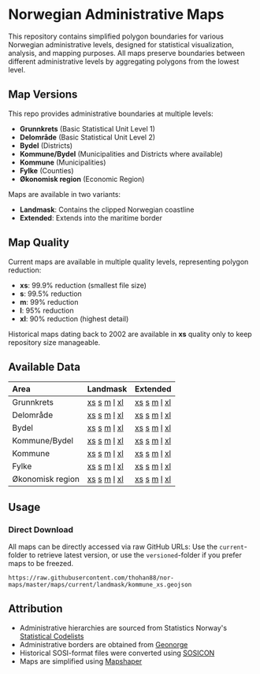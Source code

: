 # Norwegian Administrative Maps

This repository contains simplified polygon boundaries for various Norwegian administrative levels, designed for statistical visualization, analysis, and mapping purposes.
All maps preserve boundaries between different administrative levels by aggregating polygons from the lowest level.

## Map Versions

This repo provides administrative boundaries at multiple levels:

- **Grunnkrets** (Basic Statistical Unit Level 1)
- **Delområde** (Basic Statistical Unit Level 2)
- **Bydel** (Districts)
- **Kommune/Bydel** (Municipalities and Districts where available)
- **Kommune** (Municipalities)
- **Fylke** (Counties)
- **Økonomisk region** (Economic Region)

Maps are available in two variants:
- **Landmask**: Contains the clipped Norwegian coastline
- **Extended**: Extends into the maritime border

## Map Quality

Current maps are available in multiple quality levels, representing polygon reduction:
- **xs**: 99.9% reduction (smallest file size)
- **s**: 99.5% reduction
- **m**: 99% reduction
- **l**: 95% reduction
- **xl**: 90% reduction (highest detail)

Historical maps dating back to 2002 are available in **xs** quality only to keep repository size manageable.

## Available Data



<table>
 <thead>
  <tr>
   <th style="text-align:left;"> Area </th>
   <th style="text-align:left;"> Landmask </th>
   <th style="text-align:left;"> Extended </th>
  </tr>
 </thead>
<tbody>
  <tr>
   <td style="text-align:left;"> Grunnkrets </td>
   <td style="text-align:left;"> <a href="https://raw.githubusercontent.com/thohan88/nor-maps/master/maps/current/landmask/grunnkrets_xs.geojson">xs</a> <a href="https://raw.githubusercontent.com/thohan88/nor-maps/master/maps/current/landmask/grunnkrets_s.geojson">s</a> <a href="https://raw.githubusercontent.com/thohan88/nor-maps/master/maps/current/landmask/grunnkrets_m.geojson">m</a> <a href="https://raw.githubusercontent.com/thohan88/nor-maps/master/maps/current/landmask/grunnkrets_l.geojson">l</a> <a href="https://raw.githubusercontent.com/thohan88/nor-maps/master/maps/current/landmask/grunnkrets_xl.geojson">xl</a> </td>
   <td style="text-align:left;"> <a href="https://raw.githubusercontent.com/thohan88/nor-maps/master/maps/current/extended/grunnkrets_xs.geojson">xs</a> <a href="https://raw.githubusercontent.com/thohan88/nor-maps/master/maps/current/extended/grunnkrets_s.geojson">s</a> <a href="https://raw.githubusercontent.com/thohan88/nor-maps/master/maps/current/extended/grunnkrets_m.geojson">m</a> <a href="https://raw.githubusercontent.com/thohan88/nor-maps/master/maps/current/extended/grunnkrets_l.geojson">l</a> <a href="https://raw.githubusercontent.com/thohan88/nor-maps/master/maps/current/extended/grunnkrets_xl.geojson">xl</a> </td>
  </tr>
  <tr>
   <td style="text-align:left;"> Delområde </td>
   <td style="text-align:left;"> <a href="https://raw.githubusercontent.com/thohan88/nor-maps/master/maps/current/landmask/delomraade_xs.geojson">xs</a> <a href="https://raw.githubusercontent.com/thohan88/nor-maps/master/maps/current/landmask/delomraade_s.geojson">s</a> <a href="https://raw.githubusercontent.com/thohan88/nor-maps/master/maps/current/landmask/delomraade_m.geojson">m</a> <a href="https://raw.githubusercontent.com/thohan88/nor-maps/master/maps/current/landmask/delomraade_l.geojson">l</a> <a href="https://raw.githubusercontent.com/thohan88/nor-maps/master/maps/current/landmask/delomraade_xl.geojson">xl</a> </td>
   <td style="text-align:left;"> <a href="https://raw.githubusercontent.com/thohan88/nor-maps/master/maps/current/extended/delomraade_xs.geojson">xs</a> <a href="https://raw.githubusercontent.com/thohan88/nor-maps/master/maps/current/extended/delomraade_s.geojson">s</a> <a href="https://raw.githubusercontent.com/thohan88/nor-maps/master/maps/current/extended/delomraade_m.geojson">m</a> <a href="https://raw.githubusercontent.com/thohan88/nor-maps/master/maps/current/extended/delomraade_l.geojson">l</a> <a href="https://raw.githubusercontent.com/thohan88/nor-maps/master/maps/current/extended/delomraade_xl.geojson">xl</a> </td>
  </tr>
  <tr>
   <td style="text-align:left;"> Bydel </td>
   <td style="text-align:left;"> <a href="https://raw.githubusercontent.com/thohan88/nor-maps/master/maps/current/landmask/bydel_xs.geojson">xs</a> <a href="https://raw.githubusercontent.com/thohan88/nor-maps/master/maps/current/landmask/bydel_s.geojson">s</a> <a href="https://raw.githubusercontent.com/thohan88/nor-maps/master/maps/current/landmask/bydel_m.geojson">m</a> <a href="https://raw.githubusercontent.com/thohan88/nor-maps/master/maps/current/landmask/bydel_l.geojson">l</a> <a href="https://raw.githubusercontent.com/thohan88/nor-maps/master/maps/current/landmask/bydel_xl.geojson">xl</a> </td>
   <td style="text-align:left;"> <a href="https://raw.githubusercontent.com/thohan88/nor-maps/master/maps/current/extended/bydel_xs.geojson">xs</a> <a href="https://raw.githubusercontent.com/thohan88/nor-maps/master/maps/current/extended/bydel_s.geojson">s</a> <a href="https://raw.githubusercontent.com/thohan88/nor-maps/master/maps/current/extended/bydel_m.geojson">m</a> <a href="https://raw.githubusercontent.com/thohan88/nor-maps/master/maps/current/extended/bydel_l.geojson">l</a> <a href="https://raw.githubusercontent.com/thohan88/nor-maps/master/maps/current/extended/bydel_xl.geojson">xl</a> </td>
  </tr>
  <tr>
   <td style="text-align:left;"> Kommune/Bydel </td>
   <td style="text-align:left;"> <a href="https://raw.githubusercontent.com/thohan88/nor-maps/master/maps/current/landmask/kommune_bydel_xs.geojson">xs</a> <a href="https://raw.githubusercontent.com/thohan88/nor-maps/master/maps/current/landmask/kommune_bydel_s.geojson">s</a> <a href="https://raw.githubusercontent.com/thohan88/nor-maps/master/maps/current/landmask/kommune_bydel_m.geojson">m</a> <a href="https://raw.githubusercontent.com/thohan88/nor-maps/master/maps/current/landmask/kommune_bydel_l.geojson">l</a> <a href="https://raw.githubusercontent.com/thohan88/nor-maps/master/maps/current/landmask/kommune_bydel_xl.geojson">xl</a> </td>
   <td style="text-align:left;"> <a href="https://raw.githubusercontent.com/thohan88/nor-maps/master/maps/current/extended/kommune_bydel_xs.geojson">xs</a> <a href="https://raw.githubusercontent.com/thohan88/nor-maps/master/maps/current/extended/kommune_bydel_s.geojson">s</a> <a href="https://raw.githubusercontent.com/thohan88/nor-maps/master/maps/current/extended/kommune_bydel_m.geojson">m</a> <a href="https://raw.githubusercontent.com/thohan88/nor-maps/master/maps/current/extended/kommune_bydel_l.geojson">l</a> <a href="https://raw.githubusercontent.com/thohan88/nor-maps/master/maps/current/extended/kommune_bydel_xl.geojson">xl</a> </td>
  </tr>
  <tr>
   <td style="text-align:left;"> Kommune </td>
   <td style="text-align:left;"> <a href="https://raw.githubusercontent.com/thohan88/nor-maps/master/maps/current/landmask/kommune_xs.geojson">xs</a> <a href="https://raw.githubusercontent.com/thohan88/nor-maps/master/maps/current/landmask/kommune_s.geojson">s</a> <a href="https://raw.githubusercontent.com/thohan88/nor-maps/master/maps/current/landmask/kommune_m.geojson">m</a> <a href="https://raw.githubusercontent.com/thohan88/nor-maps/master/maps/current/landmask/kommune_l.geojson">l</a> <a href="https://raw.githubusercontent.com/thohan88/nor-maps/master/maps/current/landmask/kommune_xl.geojson">xl</a> </td>
   <td style="text-align:left;"> <a href="https://raw.githubusercontent.com/thohan88/nor-maps/master/maps/current/extended/kommune_xs.geojson">xs</a> <a href="https://raw.githubusercontent.com/thohan88/nor-maps/master/maps/current/extended/kommune_s.geojson">s</a> <a href="https://raw.githubusercontent.com/thohan88/nor-maps/master/maps/current/extended/kommune_m.geojson">m</a> <a href="https://raw.githubusercontent.com/thohan88/nor-maps/master/maps/current/extended/kommune_l.geojson">l</a> <a href="https://raw.githubusercontent.com/thohan88/nor-maps/master/maps/current/extended/kommune_xl.geojson">xl</a> </td>
  </tr>
  <tr>
   <td style="text-align:left;"> Fylke </td>
   <td style="text-align:left;"> <a href="https://raw.githubusercontent.com/thohan88/nor-maps/master/maps/current/landmask/fylke_xs.geojson">xs</a> <a href="https://raw.githubusercontent.com/thohan88/nor-maps/master/maps/current/landmask/fylke_s.geojson">s</a> <a href="https://raw.githubusercontent.com/thohan88/nor-maps/master/maps/current/landmask/fylke_m.geojson">m</a> <a href="https://raw.githubusercontent.com/thohan88/nor-maps/master/maps/current/landmask/fylke_l.geojson">l</a> <a href="https://raw.githubusercontent.com/thohan88/nor-maps/master/maps/current/landmask/fylke_xl.geojson">xl</a> </td>
   <td style="text-align:left;"> <a href="https://raw.githubusercontent.com/thohan88/nor-maps/master/maps/current/extended/fylke_xs.geojson">xs</a> <a href="https://raw.githubusercontent.com/thohan88/nor-maps/master/maps/current/extended/fylke_s.geojson">s</a> <a href="https://raw.githubusercontent.com/thohan88/nor-maps/master/maps/current/extended/fylke_m.geojson">m</a> <a href="https://raw.githubusercontent.com/thohan88/nor-maps/master/maps/current/extended/fylke_l.geojson">l</a> <a href="https://raw.githubusercontent.com/thohan88/nor-maps/master/maps/current/extended/fylke_xl.geojson">xl</a> </td>
  </tr>
  <tr>
   <td style="text-align:left;"> Økonomisk region </td>
   <td style="text-align:left;"> <a href="https://raw.githubusercontent.com/thohan88/nor-maps/master/maps/current/landmask/economic_region_xs.geojson">xs</a> <a href="https://raw.githubusercontent.com/thohan88/nor-maps/master/maps/current/landmask/economic_region_s.geojson">s</a> <a href="https://raw.githubusercontent.com/thohan88/nor-maps/master/maps/current/landmask/economic_region_m.geojson">m</a> <a href="https://raw.githubusercontent.com/thohan88/nor-maps/master/maps/current/landmask/economic_region_l.geojson">l</a> <a href="https://raw.githubusercontent.com/thohan88/nor-maps/master/maps/current/landmask/economic_region_xl.geojson">xl</a> </td>
   <td style="text-align:left;"> <a href="https://raw.githubusercontent.com/thohan88/nor-maps/master/maps/current/extended/economic_region_xs.geojson">xs</a> <a href="https://raw.githubusercontent.com/thohan88/nor-maps/master/maps/current/extended/economic_region_s.geojson">s</a> <a href="https://raw.githubusercontent.com/thohan88/nor-maps/master/maps/current/extended/economic_region_m.geojson">m</a> <a href="https://raw.githubusercontent.com/thohan88/nor-maps/master/maps/current/extended/economic_region_l.geojson">l</a> <a href="https://raw.githubusercontent.com/thohan88/nor-maps/master/maps/current/extended/economic_region_xl.geojson">xl</a> </td>
  </tr>
</tbody>
</table>

## Usage

### Direct Download
All maps can be directly accessed via raw GitHub URLs: Use the `current`-folder to retrieve latest version, or 
use the `versioned`-folder if you prefer maps to be freezed. 
```
https://raw.githubusercontent.com/thohan88/nor-maps/master/maps/current/landmask/kommune_xs.geojson
```

## Attribution

- Administrative hierarchies are sourced from Statistics Norway's [Statistical Codelists](https://data.ssb.no/api/klass/v1/api-guide.html)
- Administrative borders are obtained from [Geonorge](https://www.geonorge.no/)
- Historical SOSI-format files were converted using [SOSICON](https://github.com/espena/sosicon)
- Maps are simplified using [Mapshaper](https://github.com/mbloch/mapshaper)


